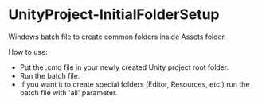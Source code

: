# UnityProject-InitialFolderSetup
Windows batch file to create common folders inside Assets folder.

How to use:
- Put the .cmd file in your newly created Unity project root folder.
- Run the batch file.
- If you want it to create special folders (Editor, Resources, etc.) run the batch file with 'all' parameter.
